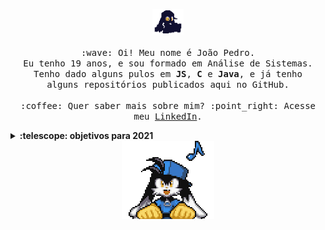 <p align="center">
  <img src="images/klonoa-dark.gif" width="50px">
  <br><br>
  <samp>
    :wave: Oi! Meu nome é João Pedro.
    <br>Eu tenho 19 anos, e sou formado em Análise de Sistemas.
    <br>Tenho dado alguns pulos em <b>JS</b>, <b>C</b> e <b>Java</b>, e já tenho <br>alguns repositórios publicados aqui no GitHub.
    <br><br>:coffee: Quer saber mais sobre mim? :point_right: Acesse meu <a href="https://www.linkedin.com/in/joaopasantos/">LinkedIn</a>.
  </samp>
</p>

<details>
  <summary><b>:telescope: objetivos para 2021</b></summary>
  <br>Começar a estagiar.<br>
  Atualmente estou cursando Ciência da Computação, e tenho feito algumas formações na plataforma da <a href="https://cursos.alura.com.br/user/joaopasantos">Alura</a> para expandir um pouco além do que é ensinado na faculdade. Já estou em um semestre um pouco avançado, então a necessidade de experiência prática já está batendo na porta.<br><br>
  Aprender uma nova língua.
  <br>
  Já tenho uma boa noção de Inglês. Mas queria expandir um pouco mais e aprender outra língua. O principal candidato é  Japonês, por conta da quantidade de conteúdo de origem japonesa que eu consumo, como livros, mangás e jogos.
</details>

<center><img src="images/klonoa.png"></center>
